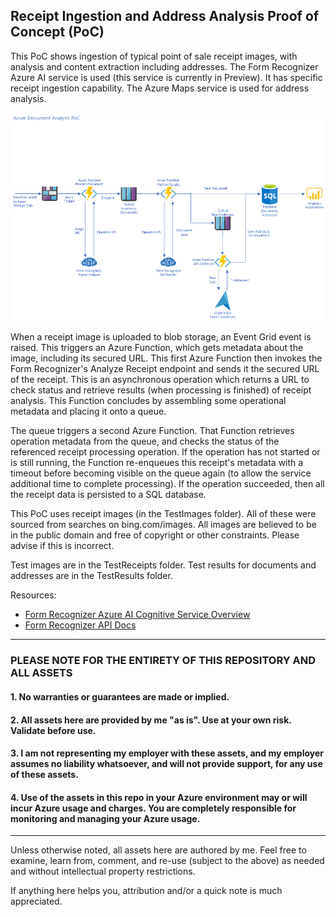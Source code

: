 ## Receipt Ingestion and Address Analysis Proof of Concept (PoC)

This PoC shows ingestion of typical point of sale receipt images, with analysis and content extraction including addresses. The Form Recognizer Azure AI service is used (this service is currently in Preview). It has specific receipt ingestion capability. The Azure Maps service is used for address analysis.

![PoC Architecture](architecture.png)

When a receipt image is uploaded to blob storage, an Event Grid event is raised. This triggers an Azure Function, which gets metadata about the image, including its secured URL. This first Azure Function then invokes the Form Recognizer's Analyze Receipt endpoint and sends it the secured URL of the receipt. This is an asynchronous operation which returns a URL to check status and retrieve results (when processing is finished) of receipt analysis. This Function concludes by assembling some operational metadata and placing it onto a queue.

The queue triggers a second Azure Function. That Function retrieves operation metadata from the queue, and checks the status of the referenced receipt processing operation. If the operation has not started or is still running, the Function re-enqueues this receipt's metadata with a timeout before becoming visible on the queue again (to allow the service additional time to complete processing). If the operation succeeded, then all the receipt data is persisted to a SQL database.

This PoC uses receipt images (in the TestImages folder). All of these were sourced from searches on bing.com/images. All images are believed to be in the public domain and free of copyright or other constraints. Please advise if this is incorrect.

Test images are in the TestReceipts folder. Test results for documents and addresses are in the TestResults folder.

Resources:
* [Form Recognizer Azure AI Cognitive Service Overview](https://docs.microsoft.com/azure/cognitive-services/form-recognizer/overview)
* [Form Recognizer API Docs](https://westus2.dev.cognitive.microsoft.com/docs/services/form-recognizer-api)

---

### PLEASE NOTE FOR THE ENTIRETY OF THIS REPOSITORY AND ALL ASSETS
#### 1. No warranties or guarantees are made or implied.
#### 2. All assets here are provided by me "as is". Use at your own risk. Validate before use.
#### 3. I am not representing my employer with these assets, and my employer assumes no liability whatsoever, and will not provide support, for any use of these assets.
#### 4. Use of the assets in this repo in your Azure environment may or will incur Azure usage and charges. You are completely responsible for monitoring and managing your Azure usage.

---

Unless otherwise noted, all assets here are authored by me. Feel free to examine, learn from, comment, and re-use (subject to the above) as needed and without intellectual property restrictions.

If anything here helps you, attribution and/or a quick note is much appreciated.